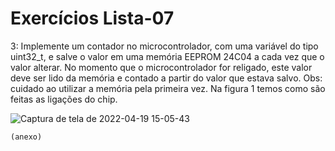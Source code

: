 # Exercícios Lista-07
3: Implemente um contador no microcontrolador, com uma variável do tipo uint32_t,
e salve o valor em uma memória EEPROM 24C04 a cada vez que o valor alterar. No
momento que o microcontrolador for religado, este valor deve ser lido da memória e
contado a partir do valor que estava salvo. Obs: cuidado ao utilizar a memória pela
primeira vez. Na figura 1 temos como são feitas as ligações do chip.

![Captura de tela de 2022-04-19 15-05-43](https://user-images.githubusercontent.com/95396194/164067748-fd61e504-fe82-4485-8afe-d98ac7cf433d.png)


	(anexo)
	
